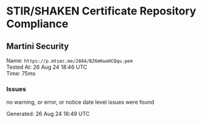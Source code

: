 # STIR/SHAKEN Certificate Repository Compliance

## Martini Security

Name: `https://p.mtsec.me/2884/BZ6mKwaHCQqu.pem`\
Tested At: 26 Aug 24 18:46 UTC\
Time: 75ms

### Issues

no warning, or error, or notice date level issues were found

Generated: 26 Aug 24 18:49 UTC